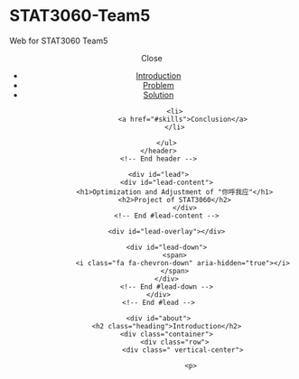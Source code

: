 # STAT3060-Team5
Web for STAT3060 Team5
<!DOCTYPE html>
<html class="no-js" lang="en">
<head>
    <meta charset="utf-8">
    <meta http-equiv="X-UA-Compatible" content="IE=edge">
    <meta name="viewport" content="width=device-width, initial-scale=1">
    <title>My Portfolio</title>
    <link rel="shortcut icon" href="favicon.ico" type="image/x-icon">
    <link rel="icon" href="favicon.ico" type="image/x-icon">
    <link href="https://fonts.googleapis.com/css?family=Lato:300,400,700,900" rel="stylesheet">
    <link rel="stylesheet" href="libs/font-awesome/css/font-awesome.min.css">
    <link href="css/bootstrap.min.css" rel="stylesheet">
    <link href="css/styles.css" rel="stylesheet">

</head>

<body>
    <div id="mobile-menu-open" class="shadow-large">
        <i class="fa fa-bars" aria-hidden="true"></i>
    </div>
    <!-- End #mobile-menu-toggle -->
    <header>
        <div id="mobile-menu-close">
            <span>Close</span> <i class="fa fa-times" aria-hidden="true"></i>
        </div>
        <ul id="menu" class="shadow">
            <li>
                <a href="#about">Introduction</a>
            </li>
            <li>
                <a href="#experience">Problem</a>
            </li>
            <li>
                <a href="#education">Solution</a>
            </li>

            <li>
                <a href="#skills">Conclusion</a>
            </li>
            
        </ul>
    </header>
    <!-- End header -->

    <div id="lead">
        <div id="lead-content">
            <h1>Optimization and Adjustment of "你呼我应"</h1>
            <h2>Project of STAT3060</h2>
                 </div>
        <!-- End #lead-content -->

        <div id="lead-overlay"></div>

        <div id="lead-down">
            <span>
                <i class="fa fa-chevron-down" aria-hidden="true"></i>
            </span>
        </div>
        <!-- End #lead-down -->
    </div>
    <!-- End #lead -->

    <div id="about">
        <h2 class="heading">Introduction</h2>
        <div class="container">
            <div class="row">
                <div class=" vertical-center">
                   
                    <p>
